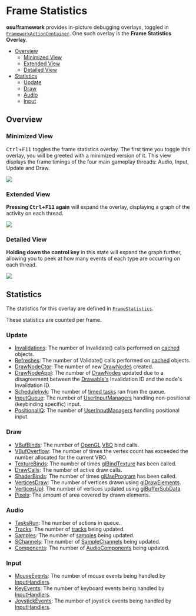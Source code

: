# Frame Statistics

**osu!framework** provides in-picture debugging overlays, toggled in [`FrameworkActionContainer`](https://github.com/ppy/osu-framework/blob/master/osu.Framework/Input/FrameworkActionContainer.cs). One such overlay is the **Frame Statistics Overlay**.

* [Overview](#overview)
  * [Minimized View](#minimized-view)
  * [Extended View](#extended-view)
  * [Detailed View](#detailed-view)
* [Statistics](#statistics)
  * [Update](#update)
  * [Draw](#draw)
  * [Audio](#audio)
  * [Input](#input)

## Overview

### Minimized View
<kbd>Ctrl</kbd>+<kbd>F11</kbd> toggles the frame statistics overlay. The first time you toggle this overlay, you will be greeted with a minimized version of it. This view displays the frame timings of the four main gameplay threads: Audio, Input, Update and Draw. 

![](https://cdn.discordapp.com/attachments/318886668889227266/538264876561203200/Screen_Shot_2019-01-25_at_3.31.08_PM.png)

### Extended View
**Pressing <kbd>Ctrl</kbd>+<kbd>F11</kbd> again** will expand the overlay, displaying a graph of the activity on each thread. 

![](https://cdn.discordapp.com/attachments/318886668889227266/538266387014221824/Screen_Shot_2019-01-25_at_4.58.06_PM.png)

### Detailed View
**Holding down the control key** in this state will expand the graph further, allowing you to peek at how many events of each type are occurring on each thread.

![](https://cdn.discordapp.com/attachments/318886668889227266/538268818951241754/unknown-2_copy.png)

## Statistics

The statistics for this overlay are defined in [`FrameStatistics`](https://github.com/ppy/osu-framework/blob/master/osu.Framework/Statistics/FrameStatistics.cs). 

These statistics are counted per frame.

### Update

* [Invalidations](https://github.com/ppy/osu-framework/blob/master/osu.Framework/Caching/Cached.cs#L73): The number of Invalidate() calls performed on [cached](https://github.com/ppy/osu-framework/blob/master/osu.Framework/Caching/Cached.cs) objects.
* [Refreshes](https://github.com/ppy/osu-framework/blob/master/osu.Framework/Caching/Cached.cs#L83): The number of Validate() calls performed on [cached](https://github.com/ppy/osu-framework/blob/master/osu.Framework/Caching/Cached.cs) objects.
* [DrawNodeCtor](https://github.com/ppy/osu-framework/blob/master/osu.Framework/Graphics/Drawable.cs#L1691): The number of new [DrawNodes](https://github.com/ppy/osu-framework/blob/master/osu.Framework/Graphics/DrawNode.cs) created.
* [DrawNodeAppl](https://github.com/ppy/osu-framework/blob/master/osu.Framework/Graphics/Drawable.cs#L1697): The number of [DrawNodes](https://github.com/ppy/osu-framework/blob/naster/osu.Framework/Graphics/DrawNode.cs) updated due to a disagreement between the [Drawable's](https://github.com/ppy/osu-framework/blob/master/osu.Framework/Graphics/Drawable.cs) Invalidation ID and the node's Invalidation ID.
* [ScheduleInvk](https://github.com/ppy/osu-framework/blob/master/osu.Framework/Graphics/Containers/CompositeDrawable.cs#L721): The number of [timed tasks](https://github.com/ppy/osu-framework/blob/master/osu.Framework/Threading/Scheduler.cs) ran from the queue.
* [InputQueue](https://github.com/ppy/osu-framework/blob/master/osu.Framework/Input/InputManager.cs#L288): The number of [UserInputManagers](https://github.com/ppy/osu-framework/blob/master/osu.Framework/Input/UserInputManager.cs) handling non-positional (keybinding specific) input. 
* [PositionalIQ](https://github.com/ppy/osu-framework/blob/master/osu.Framework/Input/InputManager.cs#L315): The number of [UserInputManagers](https://github.com/ppy/osu-framework/blob/master/osu.Framework/Input/UserInputManager.cs) handling positional input.

### Draw
* [VBufBinds](https://github.com/ppy/osu-framework/blob/master/osu.Framework/Graphics/OpenGL/GLWrapper.cs#L169): The number of [OpenGL](https://github.com/ppy/osu-framework/blob/master/osu.Framework/Graphics/OpenGL/GLWrapper.cs) [VBO](https://www.khronos.org/opengl/wiki/Vertex_Specification#Vertex_Buffer_Object) bind calls.
* [VBufOverflow](https://github.com/ppy/osu-framework/blob/master/osu.Framework/Graphics/Batches/VertexBatch.cs#L107): The number of times the vertex count has exceeded the number allocated for the current VBO.
* [TextureBinds](https://github.com/ppy/osu-framework/blob/master/osu.Framework/Graphics/OpenGL/GLWrapper.cs#L218): The number of times [glBindTexture](https://www.khronos.org/registry/OpenGL-Refpages/gl4/html/glBindTexture.xhtml) has been called. 
* [DrawCalls](https://github.com/ppy/osu-framework/blob/master/osu.Framework/Graphics/Batches/VertexBatch.cs#L139): The number of active draw calls.
* [ShaderBinds](https://github.com/ppy/osu-framework/blob/master/osu.Framework/Graphics/OpenGL/GLWrapper.cs#L620): The number of times [glUseProgram](https://www.khronos.org/registry/OpenGL-Refpages/gl4/html/glUseProgram.xhtml) has been called.
* [VerticesDraw](https://github.com/ppy/osu-framework/blob/master/osu.Framework/Graphics/Batches/VertexBatch.cs#L140): The number of vertices drawn using [glDrawElements](https://www.khronos.org/registry/OpenGL-Refpages/gl4/html/glDrawElements.xhtml).
* [VerticesUpl](https://github.com/ppy/osu-framework/blob/master/osu.Framework/Graphics/OpenGL/Buffers/VertexBuffer.cs#L121): The number of vertices updated using [glBufferSubData](https://www.khronos.org/registry/OpenGL-Refpages/es2.0/xhtml/glBufferSubData.xml).
* [Pixels](https://github.com/ppy/osu-framework/blob/master/osu.Framework/Graphics/OpenGL/Textures/TextureGLSingle.cs#L265): The amount of area covered by drawn elements.

### Audio

* [TasksRun](https://github.com/ppy/osu-framework/blob/master/osu.Framework/Audio/AudioComponent.cs#L63): The number of actions in queue.
* [Tracks](https://github.com/ppy/osu-framework/blob/master/osu.Framework/Audio/Track/Track.cs#L126): The number of [tracks](https://github.com/ppy/osu-framework/blob/master/osu.Framework/Audio/Track/Track.cs) being updated.
* [Samples](https://github.com/ppy/osu-framework/blob/master/osu.Framework/Audio/Sample/SampleManager.cs#L64): The number of [samples](https://github.com/ppy/osu-framework/blob/master/osu.Framework/Audio/Sample/Sample.cs) being updated.
* [SChannels](https://github.com/ppy/osu-framework/blob/master/osu.Framework/Audio/Sample/SampleChannel.cs#L46): The number of [SampleChannels](https://github.com/ppy/osu-framework/blob/master/osu.Framework/Audio/Sample/SampleChannel.cs) being updated.
* [Components](https://github.com/ppy/osu-framework/blob/master/osu.Framework/Audio/AudioComponent.cs#L64): The number of [AudioComponents](https://github.com/ppy/osu-framework/blob/master/osu.Framework/Audio/AudioComponent.cs) being updated.

### Input

* [MouseEvents](https://github.com/ppy/osu-framework/blob/master/osu.Framework/Input/Handlers/Mouse/OsuTKMouseHandlerBase.cs#L57): The number of mouse events being handled by [InputHandlers](https://github.com/ppy/osu-framework/blob/master/osu.Framework/Input/Handlers/InputHandler.cs).
* [KeyEvents](https://github.com/ppy/osu-framework/blob/master/osu.Framework/Input/Handlers/Keyboard/OsuTKKeyboardHandler.cs#L58): The number of keyboard events being handled by [InputHandlers](https://github.com/ppy/osu-framework/blob/master/osu.Framework/Input/Handlers/InputHandler.cs).
* [JoystickEvents](https://github.com/ppy/osu-framework/blob/master/osu.Framework/Input/Handlers/Joystick/OsuTKJoystickHandler.cs#L43): The number of joystick events being handled by [InputHandlers](https://github.com/ppy/osu-framework/blob/master/osu.Framework/Input/Handlers/InputHandler.cs).

